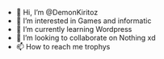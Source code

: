 - 👋 Hi, I’m @DemonKiritoz
- 👀 I’m interested in Games and informatic
- 🌱 I’m currently learning Wordpress
- 💞️ I’m looking to collaborate on Nothing xd
- 📫 How to reach me trophys

<!---
DemonKiritoz/DemonKiritoz is a ✨ special ✨ repository because its `README.md` (this file) appears on your GitHub profile.
You can click the Preview link to take a look at your changes.
--->
